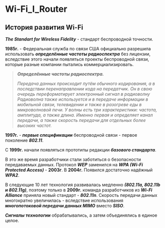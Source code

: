 # Wi-Fi_I_Router

## История развития Wi-Fi

***The Standart for Wireless Fidelity*** - стандарт 
беспроводной точности.

**1985г.** - Федеральная служба по связи США 
официально разрешила использовать ***определённые
частоты радиоспектра*** без лицензии, вследствие 
этого начали появляться проекты беспроводной связи, 
которые разные компании пытались
коммерциализировать.

> ***Определённые частоты радиоспектра.***
> 
> *Передача данных происходит путём обычного*
> *кодирования, а в последствии перенаправлении кода* 
> *на передатчик. Он в свою очередь переформатирует* 
> *электронный сигнал в радиоволну Радиоволна также* 
> *используется и в передаче информации в мобильной* 
> *связи, телевидении и также в разогреве еды в* 
> *микроволновой печи. У волны есть три* 
> *характеристики: частота, амплитуда, а также* 
> *длина. Именно первая и определяет канал передачи,* 
> *а также скорость передачи для отдельных более* 
> *высоких частот.*

**1997г.** - ***первые спецификации*** беспроводной 
связи - первое поколение ***802.11***.

С **1999г.** начали появляться прототипы редакции 
***базового стандарта***.

В это же время разработчики стали заботиться о 
безопасности передаваемых данных. Протокол 
***WEP*** заменился на ***WPA (Wi-Fi Protected 
Access)*** - **2003г**. В **2004г.** Появился 
достаточно надёжный ***WPA2***.

В следующие 10 лет технология развивалась медленно 
***(802.11a, 802.11b и 802.11g)***, поэтому только 
в **2009г.** команда разработчиков из ***Wi-Fi 
Alliance*** приняла новый стандарт - ***802.11n***. 
Скорость передачи данных многократно увеличилась - 
вследствие использования ***многопотоковой передачи 
данных MIMO*** вместо ***SISO***.

***Сигналы технологии*** обрабатывались, а затем 
объединялись в единое целое.
